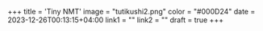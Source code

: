 +++
title = 'Tiny NMT'
image = "tutikushi2.png"
color = "#000D24"
date = 2023-12-26T00:13:15+04:00
link1 = ""
link2 = ""
draft = true
+++

